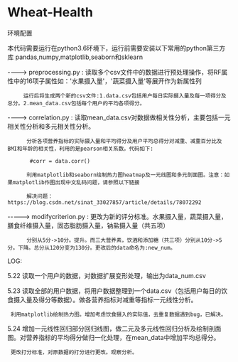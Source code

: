 # Wheat-Health

环境配置

本代码需要运行在python3.6环境下，运行前需要安装以下常用的python第三方库 pandas,numpy,matplotlib,seaborn和sklearn

----> preprocessing.py : 读取多个csv文件中的数据进行预处理操作，将RF属性中的16项子属性如：'水果摄入量'，'蔬菜摄入量'等展开作为新属性列

         运行后将生成两个新的csv文件:1.data.csv包括用户每日实际摄入量及每一项得分及总分。2.mean_data.csv包括每个用户的平均各项得分。


----> correlation.py : 读取mean_data.csv对数据做相关性分析，主要包括一元相关性分析和多元相关性分析。

          分析各项营养指标的实际摄入量和平均得分及用户平均总得分对减重、减重百分比及BMI和年龄的相关性，利用的是pearson相关系数。代码如下:

           #corr = data.corr()

          利用matplotlib和seaborn绘制热力图heatmap及一元线图和多元剖面图。注意：如果matplotlib作图出现中文乱码问题，请参照以下链接

          解决问题：https://blog.csdn.net/sinat_33027857/article/details/78072292

-----> modifycriterion.py : 更改为新的评分标准。水果摄入量，蔬菜摄入量，膳食纤维摄入量，固态脂肪摄入量，钠盐摄入量（共五项）

          分别从5分->10分。提升。而三大营养素，饮酒和添加糖（共三项）分别从10分->5分。下降。总分从120分变为130分。更改后的data命名为:new_num。

LOG:

5.22 读取一个用户的数据，对数据扩展变形处理，输出为data_num.csv

5.23 读取全部的用户数据，将用户数据整理到一个data.csv（包括用户每日的饮食摄入量及得分等数据）。做各营养指标对减重等指标一元线性分析。

     利用matplotlib绘制热力图。增加考虑饮食摄入的实际值，去重复数据遇到bug，已解决。

5.24 增加一元线性回归部分回归线图，做二元及多元线性回归分析及绘制剖面图。对营养指标的平均得分做归一化处理，在mean_data中增加平均总得分。

     更改打分标准，对原数据的打分进行更改。观察分析。

